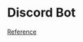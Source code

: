 # Discord Bot

[Reference](https://devdojo.com/posandu/creating-a-discord-bot-with-javascript-and-hosting-it)
